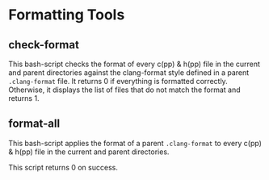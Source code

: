 # Formatting Tools

## check-format

This bash-script checks the format of every c(pp) & h(pp) file in the current and parent directories against the clang-format style defined in a parent `.clang-format` file.
It returns 0 if everything is formatted correctly.
Otherwise, it displays the list of files that do not match the format and returns 1.

## format-all

This bash-script applies the format of a parent `.clang-format` to every c(pp) & h(pp) file in the current and parent directories.

This script returns 0 on success.
